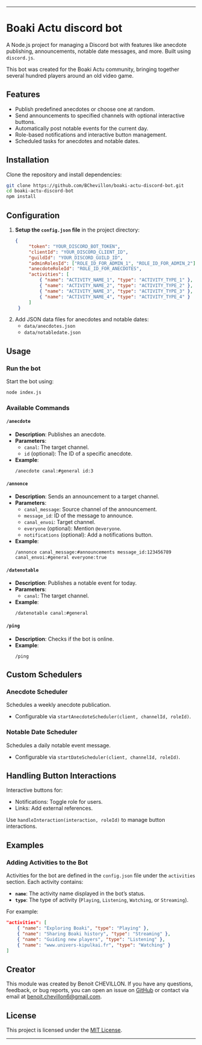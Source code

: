 
---

# **Boaki Actu discord bot**

A Node.js project for managing a Discord bot with features like anecdote publishing, announcements, notable date messages, and more. Built using `discord.js`.

This bot was created for the Boaki Actu community, bringing together several hundred players around an old video game.


## **Features**
- Publish predefined anecdotes or choose one at random.
- Send announcements to specified channels with optional interactive buttons.
- Automatically post notable events for the current day.
- Role-based notifications and interactive button management.
- Scheduled tasks for anecdotes and notable dates.


## **Installation**

Clone the repository and install dependencies:

```bash
git clone https://github.com/BChevillon/boaki-actu-discord-bot.git
cd boaki-actu-discord-bot
npm install
```


## **Configuration**

1. **Setup the `config.json` file** in the project directory:
   ```json
   {
        "token": "YOUR_DISCORD_BOT_TOKEN",
        "clientId": "YOUR_DISCORD_CLIENT_ID",
        "guildId": "YOUR_DISCORD_GUILD_ID",
        "adminRolesId": ["ROLE_ID_FOR_ADMIN_1", "ROLE_ID_FOR_ADMIN_2"],
        "anecdoteRoleId": "ROLE_ID_FOR_ANECDOTES",
        "activities": [
            { "name": "ACTIVITY_NAME_1", "type": "ACTIVITY_TYPE_1" },
            { "name": "ACTIVITY_NAME_2", "type": "ACTIVITY_TYPE_2" },
            { "name": "ACTIVITY_NAME_3", "type": "ACTIVITY_TYPE_3" },
            { "name": "ACTIVITY_NAME_4", "type": "ACTIVITY_TYPE_4" }
        ]
    }

   ```
2. Add JSON data files for anecdotes and notable dates:
   - `data/anecdotes.json`
   - `data/notabledate.json`


## **Usage**

### **Run the bot**
Start the bot using:
```bash
node index.js
```

### **Available Commands**

#### `/anecdote`
- **Description**: Publishes an anecdote.
- **Parameters**:
  - `canal`: The target channel.
  - `id` (optional): The ID of a specific anecdote.
- **Example**:
  ```
  /anecdote canal:#general id:3
  ```

#### `/annonce`
- **Description**: Sends an announcement to a target channel.
- **Parameters**:
  - `canal_message`: Source channel of the announcement.
  - `message_id`: ID of the message to announce.
  - `canal_envoi`: Target channel.
  - `everyone` (optional): Mention `@everyone`.
  - `notifications` (optional): Add a notifications button.
- **Example**:
  ```
  /annonce canal_message:#announcements message_id:123456789 canal_envoi:#general everyone:true
  ```

#### `/datenotable`
- **Description**: Publishes a notable event for today.
- **Parameters**:
  - `canal`: The target channel.
- **Example**:
  ```
  /datenotable canal:#general
  ```

#### `/ping`
- **Description**: Checks if the bot is online.
- **Example**:
  ```
  /ping
  ```


## **Custom Schedulers**

### Anecdote Scheduler
Schedules a weekly anecdote publication.
- Configurable via `startAnecdoteScheduler(client, channelId, roleId)`.

### Notable Date Scheduler
Schedules a daily notable event message.
- Configurable via `startDateScheduler(client, channelId, roleId)`.


## **Handling Button Interactions**

Interactive buttons for:
- Notifications: Toggle role for users.
- Links: Add external references.

Use `handleInteraction(interaction, roleId)` to manage button interactions.

## **Examples**

### Adding Activities to the Bot
Activities for the bot are defined in the `config.json` file under the `activities` section. Each activity contains:
- **`name`**: The activity name displayed in the bot’s status.
- **`type`**: The type of activity (`Playing`, `Listening`, `Watching`, or `Streaming`).

For example:
```json
"activities": [
    { "name": "Exploring Boaki", "type": "Playing" },
    { "name": "Sharing Boaki history", "type": "Streaming" },
    { "name": "Guiding new players", "type": "Listening" },
    { "name": "www.univers-kipulkai.fr", "type": "Watching" }
]
```

## **Creator**

This module was created by Benoit CHEVILLON. If you have any questions, feedback, or bug reports, you can open an issue on [GitHub](https://github.com/BChevillon/boaki-actu-discord-bot/issues) or contact via email at benoit.chevillon6@gmail.com.


## **License**

This project is licensed under the [MIT License](https://opensource.org/license/MIT).

---
